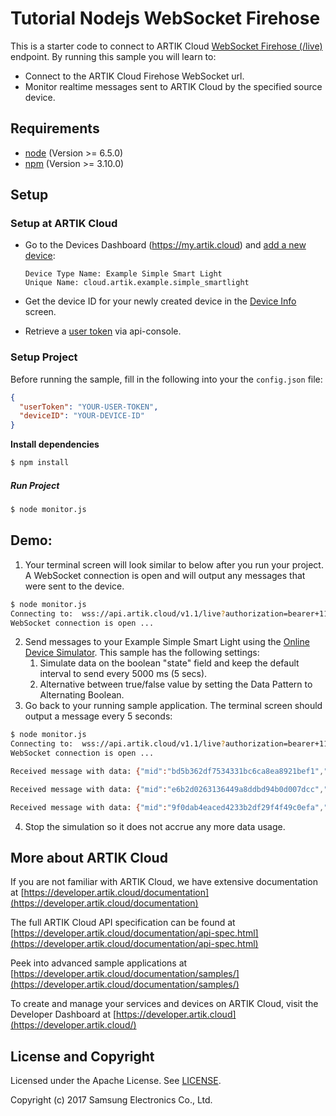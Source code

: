 # Tutorial Nodejs WebSocket Firehose

This is a starter code to connect to ARTIK Cloud [WebSocket Firehose (/live)](https://developer.artik.cloud/documentation/data-management/rest-and-websockets.html#firehose-websocket) endpoint.   By running this sample you will learn to:

- Connect to the ARTIK Cloud Firehose WebSocket url.
- Monitor realtime messages sent to ARTIK Cloud by the specified source device.

## Requirements

- [node](https://nodejs.org/en/download/)  (Version >= 6.5.0)
- [npm](https://www.npmjs.com/get-npm) (Version >= 3.10.0)

## Setup

### Setup at ARTIK Cloud

- Go to the Devices Dashboard (https://my.artik.cloud) and [add a new device](https://developer.artik.cloud/documentation/tools/web-tools.html#connecting-a-device):

  ```
  Device Type Name: Example Simple Smart Light
  Unique Name: cloud.artik.example.simple_smartlight
  ```

- Get the device ID for your newly created device in the [Device Info](https://developer.artik.cloud/documentation/tools/web-tools.html#managing-a-device-token) screen.

- Retrieve a [user token](https://developer.artik.cloud/documentation/tools/api-console.html#find-your-user-token) via api-console.   

### Setup Project

Before running the sample, fill in the following into your the `config.json` file:

```json
{
  "userToken": "YOUR-USER-TOKEN",
  "deviceID": "YOUR-DEVICE-ID"
}
```

**Install dependencies**

 ```bash
$ npm install
 ```

##### Run Project

```bash
$ node monitor.js
```

## Demo:

1. Your terminal screen will look similar to below after you run your project.   A WebSocket connection is open and will output any messages that were sent to the device.

```bash
$ node monitor.js 
Connecting to:  wss://api.artik.cloud/v1.1/live?authorization=bearer+115e12&sdids=ce111c31d
WebSocket connection is open ...
```

2. Send messages to your Example Simple Smart Light using the [Online Device Simulator](https://developer.artik.cloud/documentation/tools/web-tools.html#using-the-online-device-simulator).   This sample has the following settings:
   1. Simulate data on the boolean "state" field and keep the default interval to send every 5000 ms (5 secs).   
   2. Alternative between true/false value by setting the Data Pattern to Alternating Boolean.
3. Go back to your running sample application.   The terminal screen should output a message every 5 seconds:

```bash
$ node monitor.js 
Connecting to:  wss://api.artik.cloud/v1.1/live?authorization=bearer+115e12&sdids=ce111c31d
WebSocket connection is open ...

Received message with data: {"mid":"bd5b362df7534331bc6ca8ea8921bef1","data":{"state":false},"ts":1498778380000,"boid":"dfef0b21074349f79aaf6081c7865e7d","sdtid":"dtd1d3e0934d9348b783166938c0380128","cts":1498778381652,"uid":"1abcdef131210","mv":1,"sdid":"ce111c31d"}

Received message with data: {"mid":"e6b2d0263136449a8ddbd94b0d007dcc","data":{"state":true},"ts":1498778385000,"boid":"dfef0b21074349f79aaf6081c7865e7d","sdtid":"dtd1d3e0934d9348b783166938c0380128","cts":1498778386263,"uid":"1abcdef131210","mv":1,"sdid":"ce111c31d"}

Received message with data: {"mid":"9f0dab4eaced4233b2df29f4f49c0efa","data":{"state":false},"ts":1498778390000,"boid":"dfef0b21074349f79aaf6081c7865e7d","sdtid":"dtd1d3e0934d9348b783166938c0380128","cts":1498778391630,"uid":"1abcdef131210","mv":1,"sdid":"ce111c31d"}
```

4. Stop the simulation so it does not accrue any more data usage.


## More about ARTIK Cloud

If you are not familiar with ARTIK Cloud, we have extensive documentation at [https://developer.artik.cloud/documentation](https://developer.artik.cloud/documentation)

The full ARTIK Cloud API specification can be found at [https://developer.artik.cloud/documentation/api-spec.html](https://developer.artik.cloud/documentation/api-spec.html)

Peek into advanced sample applications at [https://developer.artik.cloud/documentation/samples/](https://developer.artik.cloud/documentation/samples/)

To create and manage your services and devices on ARTIK Cloud, visit the Developer Dashboard at [https://developer.artik.cloud](https://developer.artik.cloud/)

## License and Copyright

Licensed under the Apache License. See [LICENSE](./LICENSE).

Copyright (c) 2017 Samsung Electronics Co., Ltd.

